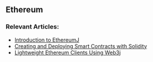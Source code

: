 ## Ethereum

### Relevant Articles:
- [Introduction to EthereumJ](http://www.baeldung.com/ethereumj)
- [Creating and Deploying Smart Contracts with Solidity](http://www.baeldung.com/smart-contracts-ethereum-solidity)
- [Lightweight Ethereum Clients Using Web3j](http://www.baeldung.com/web3j)
